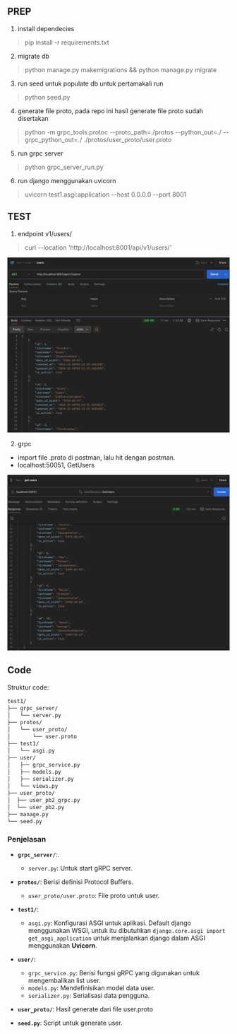 ## PREP
1. install dependecies
> pip install -r requirements.txt
2. migrate db
> python manage.py makemigrations && python manage.py migrate 
3. run seed untuk populate db untuk pertamakali run
> python seed.py  
4. generate file proto, pada repo ini hasil generate file proto sudah disertakan
> python -m grpc_tools.protoc --proto_path=./protos --python_out=./ --grpc_python_out=./ ./protos/user_proto/user.proto
5. run grpc server
> python grpc_server_run.py
6. run django menggunakan uvicorn
> uvicorn test1.asgi:application --host 0.0.0.0 --port 8001


## TEST
1. endpoint v1/users/
> curl --location 'http://localhost:8001/api/v1/users/'


![Screenshot](https://github.com/bayu2403/interview-be-vpn/blob/main/soal_1/test1/image/users.png)

2. grpc
- import file .proto di postman, lalu hit dengan postman.
- localhost:50051, GetUsers

![Screenshot](https://github.com/bayu2403/interview-be-vpn/blob/main/soal_1/test1/image/grpc_user.png)


## Code
Struktur code:
```
test1/
├── grpc_server/
│   └── server.py
├── protos/
│   └── user_proto/
│       └── user.proto
├── test1/
│   └── asgi.py
├── user/
│   ├── grpc_service.py
│   ├── models.py
│   ├── serializer.py
│   └── views.py
├── user_proto/
│  ├── user_pb2_grpc.py
│  └── user_pb2.py
├── manage.py
└── seed.py
```

### Penjelasan

- **`grpc_server/`**:.
  - `server.py`: Untuk start gRPC server.

- **`protos/`**: Berisi definisi Protocol Buffers.
  - `user_proto/user.proto`: File proto untuk user.

- **`test1/`**:
  - `asgi.py`: Konfigurasi ASGI untuk aplikasi. Default django menggunakan WSGI, untuk itu dibutuhkan `django.core.asgi import get_asgi_application` untuk menjalankan django dalam ASGI menggunakan **Uvicorn**.

- **`user/`**:
  - `grpc_service.py`: Berisi fungsi gRPC yang digunakan untuk mengembalikan list user.
  - `models.py`: Mendefinisikan model data user.
  - `serializer.py`: Serialisasi data pengguna.

- **`user_proto/`**: Hasil generate dari file user.proto

- **`seed.py`**: Script untuk generate user.
